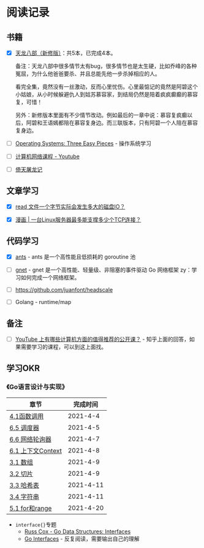 # 阅读记录

## 书籍

- [x] [天龙八部（新修版）](https://book.douban.com/subject/26322283/)：共5本，已完成4本。

  备注：天龙八部中很多情节太有bug，很多情节也是太生硬，比如乔峰的各种冤屈，为什么他爸爸要杀、并且总能先他一步杀掉相应的人。
  
  看完全集，竟然没有一丝激动，反而心里忧伤。心里最惦记的竟然是阿碧这个小姑娘，从小时候躲避仇人到姑苏慕容家，到结局仍然是陪着疯疯癫癫的慕容复，可惜！
  
  另外：新修版本里面有不少情节改动。例如最后的一章中说：慕容复疯癫以后，阿碧和王语嫣都陪在慕容复身边。而三联版本，只有阿碧一个人陪在慕容复身边。

- [ ] [Operating Systems: Three Easy Pieces](https://pages.cs.wisc.edu/~remzi/OSTEP/) - 操作系统学习

- [ ] [计算机网络课程 - Youtube](https://www.youtube.com/watch?v=XaGXPObx2Gs&list=PLowKtXNTBypH19whXTVoG3oKSuOcw_XeW)

- [ ] [倚天屠龙记](https://book.douban.com/subject/1070851/)

## 文章学习

- [x] [read 文件一个字节实际会发生多大的磁盘IO？](https://mp.weixin.qq.com/s/vekemOfUHBjZSy3uXb49Rw)

- [x] [漫画 | 一台Linux服务器最多能支撑多少个TCP连接？](https://mp.weixin.qq.com/s/Lkyj42NtvqEj63DoCY5btQ)



## 代码学习

- [x] [ants](https://github.com/panjf2000/ants) - ants 是一个高性能且低损耗的 goroutine 池
- [ ] [gnet](https://github.com/panjf2000/gnet) - gnet 是一个高性能、轻量级、非阻塞的事件驱动 Go 网络框架
  zy：学习如何完成一个网络框架。
- [ ] https://github.com/juanfont/headscale
- [ ] Golang - runtime/map


## 备注

- [ ] [YouTube 上有哪些计算机方面的值得推荐的公开课？](https://www.zhihu.com/question/49071324) - 知乎上面的回答，如果需要学习的课程，可以到这上面找。

## 学习OKR

### 《Go语言设计与实现》

| 章节                                                         | 完成时间  |
| ------------------------------------------------------------ | --------- |
| [4.1函数调用](https://draveness.me/golang/docs/part2-foundation/ch04-basic/golang-function-call/) | 2021-4-4  |
| [6.5 调度器](https://draveness.me/golang/docs/part3-runtime/ch06-concurrency/golang-goroutine/) | 2021-4-5  |
| [6.6 网络轮询器](https://draveness.me/golang/docs/part3-runtime/ch06-concurrency/golang-netpoller/) | 2021-4-7  |
| [6.1 上下文Context](https://draveness.me/golang/docs/part3-runtime/ch06-concurrency/golang-context/) | 2021-4-8  |
| [3.1 数组](https://draveness.me/golang/docs/part2-foundation/ch03-datastructure/golang-array/) | 2021-4-9  |
| [3.2 切片](https://draveness.me/golang/docs/part2-foundation/ch03-datastructure/golang-array-and-slice/) | 2021-4-9  |
| [3.3 哈希表](https://draveness.me/golang/docs/part2-foundation/ch03-datastructure/golang-hashmap/) | 2021-4-11 |
| [3.4 字符串](https://draveness.me/golang/docs/part2-foundation/ch03-datastructure/golang-string/) | 2021-4-11 |
| [5.1 for和range](https://draveness.me/golang/docs/part2-foundation/ch05-keyword/golang-for-range/) | 2021-4-20 |

- `interface{}`专题
  - [Russ Cox - Go Data Structures: Interfaces](https://research.swtch.com/interfaces)
  - [Go Interfaces](https://www.airs.com/blog/archives/277) - 反复阅读，需要输出自己的理解

